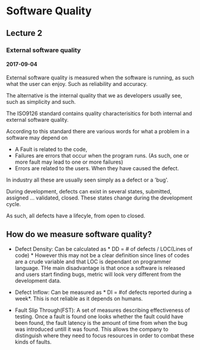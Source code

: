 # Software Quality
## Lecture 2
### External software quality
#### 2017-09-04

External software quality is measured when the software is running, as such what the user can enjoy. Such as reliability and accuracy.

The alternative is the internal quality that we as developers usually see, such as simplicity and such.

The ISO9126 standard contains quality characterisitics for both internal and external software quality.

According to this standard there are various words for what a problem in a software may depend on

* A Fault is related to the code,
* Failures are errors that occur when the program runs. (As such, one or more fault may lead to one or more failures)
* Errors are related to the users. When they have caused the defect.

In industry all these are usually seen simply as a defect or a 'bug'.

During development, defects can exist in several states, submitted, assigned ... validated, closed. These states change during the development cycle.

As such, all defects have a lifecyle, from open to closed.

## How do we measure software quality?
* Defect Density: Can be calculated as * DD = # of defects / LOC(Lines of code) * However this may not be a clear definition since lines of codes are a crude variable and that LOC is dependant on programmer language. THe main disadvantage is that once a software is released and users start finding bugs, metric will look very different from the development data.

* Defect Inflow: Can be measured as * DI = #of defects reported during a week*. This is not reliable as it depends on humans.

* Fault Slip Through(FST): A set of measures describing effectiveness of testing. Once a fault is found one looks whether the fault could have been found, the fault latency is the amount of time from when the bug was introduced untill it was found. This allows the company to distinguish where they need to focus resources in order to combat these kinds of faults. 
